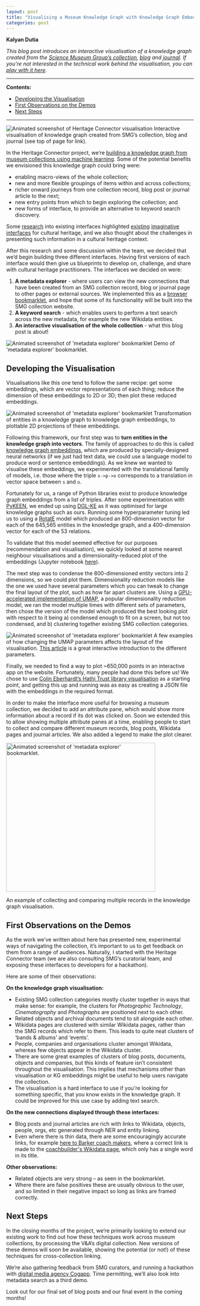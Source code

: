 ```yaml
---
layout: post
title: "Visualising a Museum Knowledge Graph with Knowledge Graph Embeddings and UMAP"
categories: post
---
```


**Kalyan Dutia**

*This blog post introduces an interactive visualisation of a knowledge graph created from the [Science Museum Group’s collection](https://collection.sciencemuseumgroup.org.uk/), [blog](https://blog.sciencemuseum.org.uk/) and [journal](http://journal.sciencemuseum.ac.uk/). If you’re not interested in the technical work behind the visualisation, you can [play with it here](https://thesciencemuseum.github.io/heritage-connector-demos/3_visualisation/index.html).*


---

**Contents:**

- [Developing the Visualisation](#developing-the-visualisation)
- [First Observations on the Demos](#first-observations-on-the-demos)
- [Next Steps](#next-steps)

---

![Animated screenshot of Heritage Connector visualisation](../../../../../post_files/charts-for-demos-announcement/visualisation_demo.gif)
<span class="caption">Interactive visualisation of knowledge graph created from SMG’s collection, blog and journal (see top of page for link).</span>

In the Heritage Connector project, we’re [building a knowledge graph from museum collections using machine learning](https://onlinelibrary.wiley.com/doi/10.1002/ail2.23). Some of the potential benefits we envisioned this knowledge graph could bring were:

- enabling macro-views of the whole collection;
- new and more flexible groupings of items within and across collections; 
- richer onward journeys from one collection record, blog post or journal article to the next; 
- new entry points from which to begin exploring the collection; and
- new forms of interface, to provide an alternative to keyword search discovery.

Some [research](https://thesciencemuseum.github.io/heritageconnector/post/2021/03/11/imagining-interfaces/) into existing interfaces highlighted [existing](https://riksantikvarieambetet.github.io/Generous-Interface-Fashion/) [imaginative](http://seeingthruthefogg.herokuapp.com/index.html#time) [interfaces](https://web.archive.org/web/20171205085623/http://twoway.st/) for cultural heritage, and we also thought about the challenges in presenting such information in a cultural heritage context. 

After this research and some discussion within the team, we decided that we’d begin building three different interfaces. Having first versions of each interface would then give us blueprints to develop on, challenge, and share with cultural heritage practitioners. The interfaces we decided on were:

1. **A metadata explorer** - where users can view the new connections that have been created from an SMG collection record, blog or journal page to other pages or external sources. We implemented this as a [browser bookmarklet](https://github.com/TheScienceMuseum/heritage-connector-demos/tree/main/2_bookmarklet), and hope that some of its functionality will be built into the SMG collection website.
2. **A keyword search** - which enables users to perform a text search across the new metadata, for example the new Wikidata entities.
3. **An interactive visualisation of the whole collection** - what this blog post is about!

![Animated screenshot of 'metadata explorer' bookmarklet](../../../../../post_files/charts-for-demos-announcement/bookmarklet_demo.gif)
<span class="caption">Demo of 'metadata explorer' bookmarklet.</span>

## Developing the Visualisation

Visualisations like this one tend to follow the same recipe: get some embeddings, which are vector representations of each thing; reduce the dimension of these embeddings to 2D or 3D; then plot these reduced embeddings. 

![Animated screenshot of 'metadata explorer' bookmarklet](../../../../../post_files/charts-for-demos-announcement/entities_to_embeddings_to_2D_projections.jpg)
<span class="caption">Transformation of entities in a knowledge graph to knowledge graph embeddings, to plottable 2D projections of these embeddings.</span>

Following this framework, our first step was to **turn entities in the knowledge graph into vectors**. The family of approaches to do this is called [knowledge graph embeddings](https://kge-tutorial-ecai2020.github.io/), which are produced by specially-designed neural networks (if we just had text data, we could use a language model to produce word or sentence embeddings). As we knew we wanted to visualise these embeddings, we experimented with the translational family of models, i.e. those where the triple `s->p->o` corresponds to a translation in vector space between `s` and `o`.

Fortunately for us, a range of Python libraries exist to produce knowledge graph embeddings from a list of triples. After some experimentation with [PyKEEN](http://pykeen.readthedocs.io/), we ended up using [DGL-KE](https://github.com/awslabs/dgl-ke) as it was optimised for large knowledge graphs such as ours. Running some hyperparameter tuning led us to using a [RotatE](https://arxiv.org/abs/1902.10197v1) model which produced an 800-dimension vector for each of the 645,565 entities in the knowledge graph, and a 400-dimension vector for each of the 53 relations. 

To validate that this model seemed effective for our purposes (recommendation and visualisation), we quickly looked at some nearest neighbour visualisations and a dimensionality-reduced plot of the embeddings (Jupyter notebook [here](https://github.com/TheScienceMuseum/heritage-connector-vectors/blob/main/notebooks/visualise%20and%20analyse%20embeddings.ipynb)).

The next step was to condense the 800-dimensioned entity vectors into 2 dimensions, so we could plot them. Dimensionality reduction models like the one we used have several parameters which you can tweak to change the final layout of the plot, such as how far apart clusters are. Using a [GPU-accelerated implementation of UMAP](https://docs.rapids.ai/api/cuml/nightly/api.html#umap), a popular dimensionality reduction model, we ran the model multiple times with different sets of parameters, then chose the version of the model which produced the best looking plot with respect to it being a) condensed enough to fit on a screen, but not too condensed, and b) clustering together existing SMG collection categories.

![Animated screenshot of 'metadata explorer' bookmarklet](../../../../../post_files/charts-for-demos-announcement/changing_UMAP_parameters.png)
<span class="caption">A few examples of how changing the UMAP parameters affects the layout of the visualisation. [This article](https://pair-code.github.io/understanding-umap/) is a great interactive introduction to the different parameters.</span>

Finally, we needed to find a way to plot ~650,000 points in an interactive app on the website. Fortunately, many people had done this before us! We chose to use [Colin Eberhardt’s Hathi Trust library visualisation](https://blog.scottlogic.com/2020/05/01/rendering-one-million-points-with-d3.html) as a starting point, and getting this up and running was as easy as creating a JSON file with the embeddings in the required format.

In order to make the interface more useful for browsing a museum collection, we decided to add an attribute pane, which would show more information about a record if its dot was clicked on. Soon we extended this to allow showing multiple attribute panes at a time, enabling people to start to collect and compare different museum records, blog posts, Wikidata pages and journal articles. We also added a legend to make the plot clearer.

<img class="smaller-image" src="../../../../../post_files/charts-for-demos-announcement/visualisation_info_panel.png" alt="Animated screenshot of 'metadata explorer' bookmarklet." width="400"/>

<span class="caption">An example of collecting and comparing multiple records in the knowledge graph visualisation.</span>

## First Observations on the Demos

As the work we’ve written about here has presented new, experimental ways of navigating the collection, it’s important to us to get feedback on them from a range of audiences. Naturally, I started with the Heritage Connector team (we are also consulting SMG’s curatorial team, and exposing these interfaces to developers for a hackathon). 

Here are some of their observations:

**On the knowledge graph visualisation:**

- Existing SMG collection categories mostly cluster together in ways that make sense: for example, the clusters for *Photographic Technology*, *Cinematography* and *Photographs* are positioned next to each other. 
- Related objects and archival documents tend to sit alongside each other. 
- Wikidata pages are clustered with similar Wikidata pages, rather than the SMG records which refer to them. This leads to quite neat clusters of ‘bands & albums’ and ‘events’.
- People, companies and organisations cluster amongst Wikidata, whereas few objects appear in the Wikidata cluster.
- There are some great examples of clusters of blog posts, documents, objects and companies, but this kinds of feature isn’t consistent throughout the visualisation. This implies that mechanisms other than visualisation or KG embeddings might be useful to help users navigate the collection.
- The visualisation is a hard interface to use if you're looking for something specific, that you know exists in the knowledge graph. It could be improved for this use case by adding text search.


**On the new connections displayed through these interfaces:**

- Blog posts and journal articles are rich with links to Wikidata, objects, people, orgs, etc generated through NER and entity linking.
- Even where there is thin data, there are some encouragingly accurate links, for example [here to Barker coach makers](https://collection.sciencemuseumgroup.org.uk/objects/co8035134/design-for-a-square-de-landau-carriage-carriage-design), where a correct link is made to the [coachbuilder's Wikidata page](https://www.wikidata.org/wiki/Q4860939), which only has a single word in its title.

**Other observations:**

- Related objects are very strong – as seen in the bookmarklet.
- Where there are false positives these are usually obvious to the user, and so limited in their negative impact so long as links are framed correctly.

## Next Steps

In the closing months of the project, we’re primarily looking to extend our existing work to find out how these techniques work across museum collections, by processing the V&A’s digital collection. New versions of these demos will soon be available, showing the potential (or not!) of these techniques for cross-collection linking.

We’re also gathering feedback from SMG curators, and running a hackathon with [digital media agency Cogapp](https://www.cogapp.com/). Time permitting, we’ll also look into metadata search as a third demo.

Look out for our final set of blog posts and our final event in the coming months!
